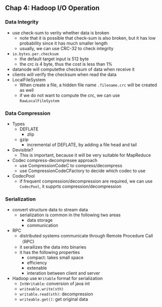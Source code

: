 ## Chap 4: Hadoop I/O Operation

### Data Integrity
- use check-sum to verity whether data is broken
  - note that it is possible that check-sum is also broken, but it has low probability since it has much smaller length
  - usually, we can use CRC-32 to check integrity
- `io.bytes.per.checksum`
  - the default target input is 512 byte
  - the crc is 4 byte, thus the cost is less than 1%
- datanode will computethe checksum of data when receive it
- clients will verify the checksum when read the data
- LocalFileSystem
  - When create a file, a hidden file name `.filename.crc` will be created as well
  - if we do not want to compute the crc, we can use `RawLocalFileSystem`
  
### Data Compression
- Types 
  - DEFLATE
    - zlip
  - gzip
    - incremental of DEFLATE, by adding a file head and tail
- Devisible?
  - This is important, because it will be very suitable for MapReduce
- Codec compress-decompresee approach
  - use CompressionCodeC to compress/decompress
  - use CompressionCodeCFactory to decide which codec to use
- CodecPool
  - if frequent compression/decompression are required, we can use `CodecPool`, it supprts compression/decompression
  
### Serialization
- convert structure data to stream data
  - serialization is common in the following two areas
    - data storage
    - communication
- RPC
  - distributed systems communicate through Remote Procedure Call （RPC)
  - it serailizes the data into binaries
  - it has the following properties
    - compact: takes small space
    - efficiency
    - extenable
    - interation between client and server
- Hadoop use `Writable` format for serialization
  - `IntWritable`: conversion of java int
  - `writeable.write(sth)`
  - `writable.read(sth)`: decompression
  - `writeable.get()`: get original data
